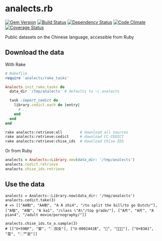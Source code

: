 analects.rb
===========

[![Gem Version](https://badge.fury.io/rb/analects.png)][gem]
[![Build Status](https://secure.travis-ci.org/plexus/analects.png?branch=master)][travis]
[![Dependency Status](https://gemnasium.com/plexus/analects.png)][gemnasium]
[![Code Climate](https://codeclimate.com/github/plexus/analects.png)][codeclimate]
[![Coverage Status](https://coveralls.io/repos/plexus/analects/badge.png?branch=master)][coveralls]

[gem]: https://rubygems.org/gems/analects
[travis]: https://travis-ci.org/plexus/analects
[gemnasium]: https://gemnasium.com/plexus/analects
[codeclimate]: https://codeclimate.com/github/plexus/analects
[coveralls]: https://coveralls.io/r/plexus/analects

Public datasets on the Chinese language, accessible from Ruby

## Download the data

With Rake

```ruby
# Rakefile
require 'analects/rake_tasks'

Analects.init_rake_tasks do
  data_dir '/tmp/analects' # defaults to ~/.analects

  task :import_cedict do
    library.cedict.each do |entry|
      # ..
    end
  end
end
```

```sh
rake analects:retrieve:all        # download all sources
rake analects:retrieve:cedict     # download CC-CEDICT
rake analects:retrieve:chise_ids  # download Chise-IDS
```

Or from Ruby

```ruby
analects = Analects::Library.new(data_dir: '/tmp/analects')
analects.cedict.retrieve
analects.chise_ids.retrieve
```

## Use the data

```
analects = Analects::Library.new(data_dir: '/tmp/analects')
analects.cedict.take(3)
# => [["AA制", "AA制", "A A zhi4", "/to split the bill/to go Dutch/"], ["A咖", "A咖", "A ka1", "/class \"A\"/top grade/"], ["A片", "A片", "A pian4", "/adult movie/pornography/"]]

analects.chise_ids.to_a.sample(3)
# [["U+59BF", "妿", "⿱加女"], ["U-0002441B", "𤐛", "⿰火閙"], ["U+83A1", "莡", "⿱艹足"]]
```
